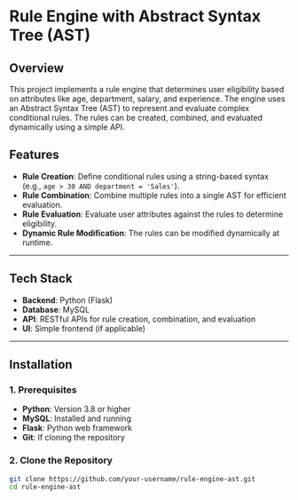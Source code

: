 # **Rule Engine with Abstract Syntax Tree (AST)**

## **Overview**
This project implements a rule engine that determines user eligibility based on attributes like age, department, salary, and experience. The engine uses an Abstract Syntax Tree (AST) to represent and evaluate complex conditional rules. The rules can be created, combined, and evaluated dynamically using a simple API.

## **Features**
- **Rule Creation**: Define conditional rules using a string-based syntax (e.g., `age > 30 AND department = 'Sales'`).
- **Rule Combination**: Combine multiple rules into a single AST for efficient evaluation.
- **Rule Evaluation**: Evaluate user attributes against the rules to determine eligibility.
- **Dynamic Rule Modification**: The rules can be modified dynamically at runtime.

---

## **Tech Stack**
- **Backend**: Python (Flask)
- **Database**: MySQL
- **API**: RESTful APIs for rule creation, combination, and evaluation
- **UI**: Simple frontend (if applicable)
  
---

## **Installation**

### **1. Prerequisites**
- **Python**: Version 3.8 or higher
- **MySQL**: Installed and running
- **Flask**: Python web framework
- **Git**: If cloning the repository

### **2. Clone the Repository**
   ```bash
   git clone https://github.com/your-username/rule-engine-ast.git
   cd rule-engine-ast

